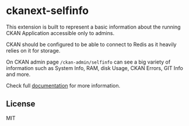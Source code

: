 # ckanext-selfinfo

This extension is built to represent a basic information about the running CKAN Application accessible only to admins.

CKAN should be configured to be able to connect to Redis as it heavily relies on it for storage.

On CKAN admin page `/ckan-admin/selfinfo` can see a big variety of information such as System Info, RAM, disk Usage, CKAN Errors, GIT Info and more.

Check full [documentation](https://datashades.github.io/ckanext-selfinfo/) for more information.

## License

MIT
